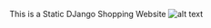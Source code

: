 This is a Static DJango Shopping Website 
![alt text](https://github.com/geekyshow1/shoppinglyx/blob/main/Screenshots/Home.jpeg)
